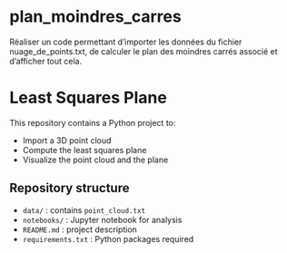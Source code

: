 # plan_moindres_carres
Réaliser un code permettant d’importer les données du fichier nuage_de_points.txt, de calculer le plan des moindres carrés associé et d’afficher tout cela. 

# Least Squares Plane

This repository contains a Python project to:
- Import a 3D point cloud
- Compute the least squares plane
- Visualize the point cloud and the plane

## Repository structure

- `data/` : contains `point_cloud.txt`
- `notebooks/` : Jupyter notebook for analysis
- `README.md` : project description
- `requirements.txt` : Python packages required
